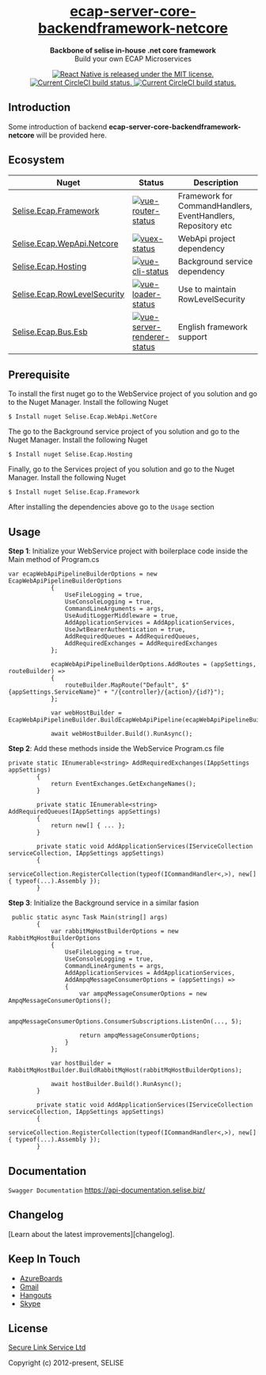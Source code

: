 <h1 align="center">
  <a href="https://reactnative.dev/">
    ecap-server-core-backendframework-netcore
  </a>
</h1>

<p align="center">
  <strong>Backbone of selise in-house .net core framework</strong><br>
  Build your own ECAP Microservices
</p>

<p align="center">
  <a href="https://github.com/ittahad/readme-test/blob/main/LICENSE">
    <img src="https://img.shields.io/badge/license-SELISE-blue" alt="React Native is released under the MIT license." />
  </a>
  <a href="https://circleci.com/gh/facebook/react-native">
    <img src="https://img.shields.io/badge/azure-passing-brightgreen" alt="Current CircleCI build status." />
  </a>
  <a href="https://circleci.com/gh/facebook/react-native">
    <img src="https://img.shields.io/badge/aws-passing-brightgreen" alt="Current CircleCI build status." />
  </a>
</p>



## Introduction

Some introduction of backend **ecap-server-core-backendframework-netcore** will be provided here.


## Ecosystem

| Nuget | Status | Description |
|---------|--------|-------------|
| [Selise.Ecap.Framework]          | [![vue-router-status]][vue-router-package] | Framework for CommandHandlers, EventHandlers, Repository etc |
| [Selise.Ecap.WepApi.Netcore]                | [![vuex-status]][vuex-package] | WebApi project dependency |
| [Selise.Ecap.Hosting]             | [![vue-cli-status]][vue-cli-package] | Background service dependency |
| [Selise.Ecap.RowLevelSecurity]          | [![vue-loader-status]][vue-loader-package] | Use to maintain RowLevelSecurity |
| [Selise.Ecap.Bus.Esb] | [![vue-server-renderer-status]][vue-server-renderer-package] | English framework support |

[Selise.Ecap.Framework]: https://img.shields.io/badge/nuget-3.0.0.1-blue
[Selise.Ecap.WepApi.Netcore]: https://img.shields.io/badge/nuget-3.0.0.1-blue
[Selise.Ecap.Hosting]: https://img.shields.io/badge/nuget-3.0.0.1-blue
[Selise.Ecap.RowLevelSecurity]: https://img.shields.io/badge/nuget-3.0.0.1-blue
[Selise.Ecap.Bus.Esb]: https://img.shields.io/badge/nuget-3.0.0.1-blue

[vue-router-status]: https://img.shields.io/badge/nuget-3.0.0.1-orange
[vuex-status]: https://img.shields.io/npm/v/vuex.svg
[vue-cli-status]: https://img.shields.io/npm/v/@vue/cli.svg
[vue-loader-status]: https://img.shields.io/npm/v/vue-loader.svg
[vue-server-renderer-status]: https://img.shields.io/npm/v/vue-server-renderer.svg

[vue-router-package]: https://npmjs.com/package/vue-router
[vuex-package]: https://npmjs.com/package/vuex
[vue-cli-package]: https://npmjs.com/package/@vue/cli
[vue-loader-package]: https://npmjs.com/package/vue-loader
[vue-server-renderer-package]: https://npmjs.com/package/vue-server-renderer

## Prerequisite

To install the first nuget go to the WebService project of you solution and go to the Nuget Manager. Install the following Nuget

```
$ Install nuget Selise.Ecap.WebApi.NetCore
```

The go to the Background service project of you solution and go to the Nuget Manager. Install the following Nuget

```
$ Install nuget Selise.Ecap.Hosting
```

Finally, go to the Services project of you solution and go to the Nuget Manager. Install the following Nuget

```
$ Install nuget Selise.Ecap.Framework
```

After installing the dependencies above go to the ```Usage``` section


## Usage


**Step 1**: Initialize your WebService project with boilerplace code inside the Main method of Program.cs

```
var ecapWebApiPipelineBuilderOptions = new EcapWebApiPipelineBuilderOptions
            {
                UseFileLogging = true,
                UseConsoleLogging = true,
                CommandLineArguments = args,
                UseAuditLoggerMiddleware = true,
                AddApplicationServices = AddApplicationServices,
                UseJwtBearerAuthentication = true,
                AddRequiredQueues = AddRequiredQueues,
                AddRequiredExchanges = AddRequiredExchanges
            };

            ecapWebApiPipelineBuilderOptions.AddRoutes = (appSettings, routeBuilder) =>
            {
                routeBuilder.MapRoute("Default", $"{appSettings.ServiceName}" + "/{controller}/{action}/{id?}");
            };

            var webHostBuilder = EcapWebApiPipelineBuilder.BuildEcapWebApiPipeline(ecapWebApiPipelineBuilderOptions);

            await webHostBuilder.Build().RunAsync();
```

**Step 2**: Add these methods inside the WebService Program.cs file

```
private static IEnumerable<string> AddRequiredExchanges(IAppSettings appSettings)
        {
            return EventExchanges.GetExchangeNames();
        }

        private static IEnumerable<string> AddRequiredQueues(IAppSettings appSettings)
        {
            return new[] { ... };
        }

        private static void AddApplicationServices(IServiceCollection serviceCollection, IAppSettings appSettings)
        {
            serviceCollection.RegisterCollection(typeof(ICommandHandler<,>), new[] { typeof(...).Assembly });
        }
```

**Step 3**: Initialize the Background service in a similar fasion

```
 public static async Task Main(string[] args)
        {
            var rabbitMqHostBuilderOptions = new RabbitMqHostBuilderOptions
            {
                UseFileLogging = true,
                UseConsoleLogging = true,
                CommandLineArguments = args,
                AddApplicationServices = AddApplicationServices,
                AddAmpqMessageConsumerOptions = (appSettings) =>
                {
                    var ampqMessageConsumerOptions = new AmpqMessageConsumerOptions();

                    ampqMessageConsumerOptions.ConsumerSubscriptions.ListenOn(..., 5);

                    return ampqMessageConsumerOptions;
                }
            };

            var hostBuilder = RabbitMqHostBuilder.BuildRabbitMqHost(rabbitMqHostBuilderOptions);

            await hostBuilder.Build().RunAsync();
        }

        private static void AddApplicationServices(IServiceCollection serviceCollection, IAppSettings appSettings)
        {
            serviceCollection.RegisterCollection(typeof(ICommandHandler<,>), new[] { typeof(...).Assembly });
        }
```

## Documentation 

``` Swagger Documentation ``` <a href="https://reactnative.dev/"> https://api-documentation.selise.biz/ </a>

## Changelog

[Learn about the latest improvements][changelog].

## Keep In Touch

- [AzureBoards](https://twitter.com/vuejs)
- [Gmail](https://medium.com/the-vue-point)
- [Hangouts](https://vuejobs.com/?ref=vuejs)
- [Skype](https://vuejobs.com/?ref=vuejs)

## License

[Secure Link Service Ltd](https://www.selise.ch)

Copyright (c) 2012-present, SELISE
